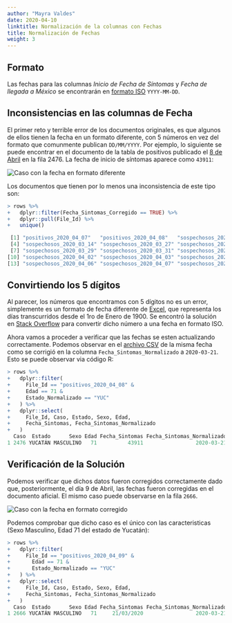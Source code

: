 ```yaml
---
author: "Mayra Valdes"
date: 2020-04-10
linktitle: Normalización de la columnas con Fechas 
title: Normalización de Fechas
weight: 3
---
```


## Formato
Las fechas para las columnas _Inicio de Fecha de Síntomas_ y _Fecha de llegada a México_ se encontrarán en [formato ISO](https://www.iso.org/iso-8601-date-and-time-format.html) `YYYY-MM-DD`.


## Inconsistencias en las columnas de Fecha

El primer reto y terrible error de los documentos originales, es que algunos de ellos tienen la fecha en un formato diferente, con 5 números en vez del formato que comunmente publican `DD/MM/YYYY`. Por ejemplo, lo siguiente se puede encontrar en el documento de la tabla de positivos publicado el [8 de Abril](https://datos.covid19in.mx/tablas-diarias/positivos/202004/20200408.pdf) en la fila 2476. La fecha de inicio de síntomas aparece como `43911`:

![Caso con la fecha en formato diferente](/images/metodologia/caso01.png)

Los documentos que tienen por lo menos una inconsistencia de este tipo son:
```r
> rows %>% 
+   dplyr::filter(Fecha_Sintomas_Corregido == TRUE) %>% 
+   dplyr::pull(File_Id) %>% 
+   unique()

 [1] "positivos_2020_04_07"   "positivos_2020_04_08"   "sospechosos_2020_03_13"
 [4] "sospechosos_2020_03_14" "sospechosos_2020_03_27" "sospechosos_2020_03_28"
 [7] "sospechosos_2020_03_29" "sospechosos_2020_03_31" "sospechosos_2020_04_01"
[10] "sospechosos_2020_04_02" "sospechosos_2020_04_03" "sospechosos_2020_04_04"
[13] "sospechosos_2020_04_06" "sospechosos_2020_04_07" "sospechosos_2020_04_08"
```

## Convirtiendo los 5 dígitos 

Al parecer, los números que encontramos con 5 dígitos no es un error, simplemente es un formato de fecha diferente de [Excel](https://gizmokid2005.com/2013/05/convert-excel-5-digit-serial-date-numbers-to-date), que representa los días transcurridos desde el 1ro de Enero de 1900. Se encontró la solución en [Stack Overflow](https://stackoverflow.com/questions/14271791/converting-date-formats-python-unusual-date-formats-extract-ymd/30058862#30058862) para convertir dicho número a una fecha en formato ISO.

Ahora vamos a proceder a verificar que las fechas se esten actualizando correctamente. Podemos observar en el [archivo CSV](https://datos.covid19in.mx/tablas-diarias/positivos/202004/20200408.csv) de la misma fecha como se corrigió en la columna `Fecha_Sintomas_Normalizado` a `2020-03-21`. Esto se puede observar via código R:
```r
> rows %>%
+   dplyr::filter(
+     File_Id == "positivos_2020_04_08" &
+     Edad == 71 & 
+     Estado_Normalizado == "YUC"
+   ) %>%
+   dplyr::select(
+     File_Id, Caso, Estado, Sexo, Edad, 
+     Fecha_Sintomas, Fecha_Sintomas_Normalizado
+   )
  Caso  Estado      Sexo Edad Fecha_Sintomas Fecha_Sintomas_Normalizado
1 2476 YUCATÁN MASCULINO   71          43911                 2020-03-21
```


## Verificación de la Solución
Podemos verificar que dichos datos fueron corregidos correctamente dado que, posteriormente, el día 9 de Abril, las fechas fueron corregidas en el documento aficial. El mismo caso puede observarse en la fila `2666`. 

![Caso con la fecha en formato corregido](/images/metodologia/caso02.png)

Podemos comprobar que dicho caso es el único con las caracteristicas (Sexo Masculino, Edad 71 del estado de Yucatán):
```r
> rows %>%
+   dplyr::filter(
+     File_Id == "positivos_2020_04_09" &
+       Edad == 71 & 
+       Estado_Normalizado == "YUC"
+   ) %>%
+   dplyr::select(
+     File_Id, Caso, Estado, Sexo, Edad, 
+     Fecha_Sintomas, Fecha_Sintomas_Normalizado
+   )
  Caso  Estado      Sexo Edad Fecha_Sintomas Fecha_Sintomas_Normalizado
1 2666 YUCATÁN MASCULINO   71     21/03/2020                 2020-03-21
```
